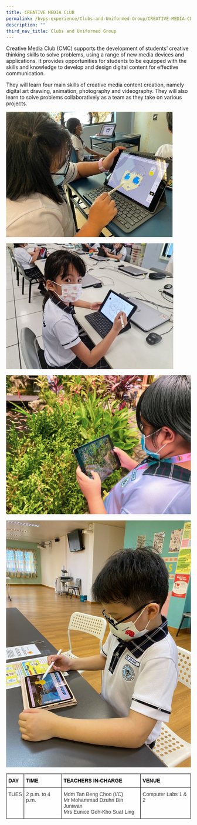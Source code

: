 ```yaml
---
title: CREATIVE MEDIA CLUB
permalink: /bvps-experience/Clubs-and-Uniformed-Group/CREATIVE-MEDIA-CLUB/
description: ""
third_nav_title: Clubs and Uniformed Group
---
```

Creative Media Club (CMC) supports the development of students’ creative thinking skills to solve problems, using a range of new media devices and applications. It provides opportunities for students to be equipped with the skills and knowledge to develop and design digital content for effective communication.  
  
They will learn four main skills of creative media content creation, namely digital art drawing, animation, photography and videography. They will also learn to solve problems collaboratively as a team as they take on various projects.

![](/images/BVPS%20Experience/Co%20Curricular%20Activities/Clubs%20&%20Uniformed%20Group/CREATIVE%20MEDIA%20CLUB/C1.jpg)

![](/images/BVPS%20Experience/Co%20Curricular%20Activities/Clubs%20&%20Uniformed%20Group/CREATIVE%20MEDIA%20CLUB/C2.jpg)

![](/images/BVPS%20Experience/Co%20Curricular%20Activities/Clubs%20&%20Uniformed%20Group/CREATIVE%20MEDIA%20CLUB/C3.jpg)

![](/images/BVPS%20Experience/Co%20Curricular%20Activities/Clubs%20&%20Uniformed%20Group/CREATIVE%20MEDIA%20CLUB/C4.jpg)

<style type="text/css">
.tg  {border-collapse:collapse;border-spacing:0;}
.tg td{border-color:black;border-style:solid;border-width:1px;font-family:Arial, sans-serif;font-size:14px;
  overflow:hidden;padding:10px 5px;word-break:normal;}
.tg th{border-color:black;border-style:solid;border-width:1px;font-family:Arial, sans-serif;font-size:14px;
  font-weight:normal;overflow:hidden;padding:10px 5px;word-break:normal;}
.tg .tg-b5l7{background-color:rgba(255, 255, 255, 0.6);color:#333;text-align:left;vertical-align:top}
.tg .tg-bx9b{background-color:#ffffff;color:#000000;font-weight:bold;text-align:left;vertical-align:middle}
</style>
<table class="tg">
<thead>
  <tr>
    <th class="tg-bx9b">DAY</th>
    <th class="tg-bx9b">TIME</th>
    <th class="tg-bx9b">TEACHERS IN-CHARGE</th>
    <th class="tg-bx9b">VENUE</th>
  </tr>
</thead>
<tbody>
  <tr>
    <td class="tg-b5l7">TUES</td>
    <td class="tg-b5l7">2 p.m. to 4 p.m.</td>
    <td class="tg-b5l7">Mdm Tan Beng Choo (I/C)<br>Mr Mohammad Dzuhri Bin Juniwan<br>Mrs Eunice Goh-Kho Suat Ling</td>
    <td class="tg-b5l7">Computer Labs 1 &amp; 2</td>
  </tr>
</tbody>
</table>